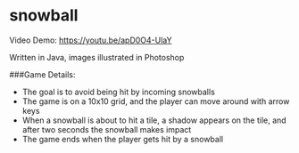 # snowball
Video Demo: https://youtu.be/apD0O4-UlaY

Written in Java, images illustrated in Photoshop

###Game Details: 
* The goal is to avoid being hit by incoming snowballs 
* The game is on a 10x10 grid, and the player can move around with arrow keys
* When a snowball is about to hit a tile, a shadow appears on the tile, and after two seconds the snowball makes impact
* The game ends when the player gets hit by a snowball



